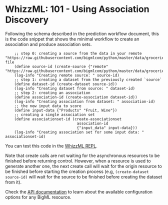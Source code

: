# WhizzML: 101 - Using Association Discovery

Following the schema described in the prediction workflow
document, this is the code snippet that shows the minimal workflow to
create an association and produce association sets.

```
    ;; step 0: creating a source from the data in your remote "https://raw.githubusercontent.com/bigmlcom/python/master/data/groceries.csv" file
    (define source-id (create-source {"remote" "https://raw.githubusercontent.com/bigmlcom/python/master/data/groceries.csv"}))
    (log-info "Creating remote source: " source-id)
    ;; step 1: creating a dataset from the previously created `source`
    (define dataset-id (create-dataset source-id))
    (log-info "Creating dataset from source: " dataset-id)
    ;; step 2: creating an association
    (define association-id (create-association dataset-id))
    (log-info "Creating association from dataset: " association-id)
    ;; the new input data to score
    (define input-data {"Products" "Fruit, Wine"})
    ;; creating a single association set
    (define associationset-id (create-associationset
                                association-id
                                {"input_data" input-data}))
    (log-info "Creating association set for some input data: " associationset-id)
```

You can test this code in the [WhizzML REPL](https://bigml.com/labs/repl/).

Note that create calls are not waiting for the asynchronous resources to be
finished before returning control. However, when a resource is used to generate
another one, the next create call will wait for the origin resource to be
finished before starting the creation process (e.g, `(create-dataset source-id)`
will wait for the source to be finished before creating the dataset from it).

Check the [API documentation](https://bigml.com/api/) to learn about the
available configuration options for any BigML resource.
